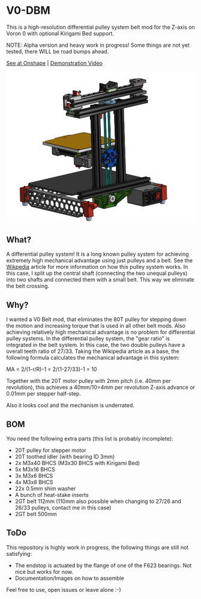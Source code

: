 
# V0-DBM
This is a high-resolution differential pulley system belt mod for the Z-axis on Voron 0 with optional Kirigami Bed support.

NOTE: Alpha version and heavy work in progress! Some things are not yet tested, there WILL be road bumps ahead.

[See at Onshape](https://cad.onshape.com/documents/652155fb16d5bfa4e40363ce/w/0de7fce5d378ec45beba7939/e/0d8c25df57177126b288434d?renderMode=0&uiState=625118011183de28f2984f7c) | [Demonstration Video](https://www.reddit.com/r/VORONDesign/comments/txs1nn/what_do_you_guys_think_of_a_differential_pulley/?sort=new)

![alt text](Images/V0-DBM.png)


## What?
A differential pulley system! It is a long known pulley system for achieving extremely high mechanical advantage using just pulleys and a belt.
See the [Wikpedia](https://en.wikipedia.org/wiki/Differential_pulley) article for more information on how this pulley system works. In this case, I split up the central shaft (connecting the two unequal pulleys) into two shafts and connected them with a small belt. This way we eliminate the belt crossing.

## Why?
I wanted a V0 Belt mod, that eliminates the 80T pulley for stepping down the motion and increasing torque that is used in all other belt mods. Also achieving relatively high mechanical advantage is no problem for differential pulley systems. In the differential pulley system, the "gear ratio" is integrated in the belt system. In this case, the two double pulleys have a overall teeth ratio of 27/33. Taking the Wikipedia article as a base, the following formula calculates the mechanical advantage in this system:

MA = 2/(1-r/R)-1 = 2/(1-27/33)-1 = 10

Together with the 20T motor pulley with 2mm pitch (i.e. 40mm per revolution), this achieves a 40mm/10=4mm per revolution Z-axis advance or 0.01mm per stepper half-step.

Also it looks cool and the mechanism is underrated.

## BOM
You need the following extra parts (this list is probably incomplete):
- 20T pulley for stepper motor
- 20T toothed idler (with bearing ID 3mm)
- 2x M3x40 BHCS (M3x30 BHCS with Kirigami Bed)
- 5x M3x16 BHCS
- 3x M3x6 BHCS
- 4x M3x8 BHCS
- 22x 0.5mm shim washer
- A bunch of heat-stake inserts
- 2GT belt 112mm (110mm also possible when changing to 27/26 and 26/33 pulleys, contact me in this case)
- 2GT belt 500mm

## ToDo
This repository is highly work in progress, the following things are still not satisfying:
- The endstop is actuated by the flange of one of the F623 bearings. Not nice but works for now.
- Documentation/Images on how to assemble

Feel free to use, open issues or leave alone :-)



